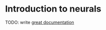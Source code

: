 # Introduction to neurals

TODO: write [great documentation](http://jacobian.org/writing/great-documentation/what-to-write/)
